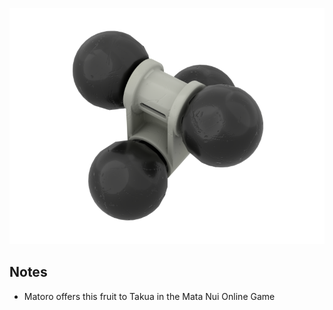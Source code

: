 ![](vuata-maca-tree-fruit.png)

Notes
-----
* Matoro offers this fruit to Takua in the Mata Nui Online Game